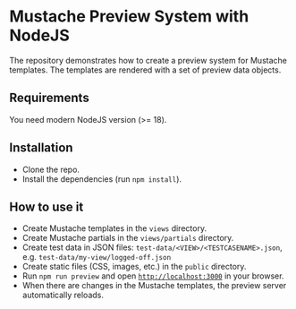# Mustache Preview System with NodeJS

The repository demonstrates how to create a preview system for Mustache templates. The templates are rendered with a set of preview data objects.

## Requirements

You need modern NodeJS version (>= 18).

## Installation

- Clone the repo.
- Install the dependencies (run `npm install`).

## How to use it

- Create Mustache templates in the `views` directory.
- Create Mustache partials in the `views/partials` directory.
- Create test data in JSON files: `test-data/<VIEW>/<TESTCASENAME>.json`, e.g. `test-data/my-view/logged-off.json`
- Create static files (CSS, images, etc.) in the `public` directory.
- Run `npm run preview` and open [`http://localhost:3000`](http://localhost:3000) in your browser.
- When there are changes in the Mustache templates, the preview server automatically reloads.
